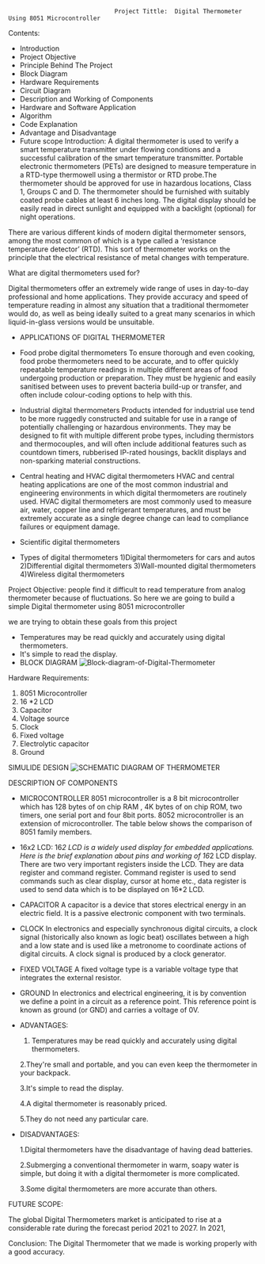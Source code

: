                                  Project Tittle:  Digital Thermometer Using 8051 Microcontroller
Contents: 

*  Introduction
*  Project Objective
*  Principle Behind The Project
*  Block Diagram
*  Hardware Requirements
*  Circuit Diagram
*  Description and Working of Components
*  Hardware and Software Application
*  Algorithm
*  Code Explanation
*  Advantage and Disadvantage
*  Future scope
Introduction: 
A digital thermometer is used to verify a smart temperature transmitter under flowing conditions and a successful calibration of the smart temperature transmitter. Portable electronic thermometers (PETs) are designed to measure temperature in a RTD-type thermowell using a thermistor or RTD probe.The thermometer should be approved for use in hazardous locations, Class 1, Groups C and D. The thermometer should be furnished with suitably coated probe cables at least 6 inches long. The digital display should be easily read in direct sunlight and equipped with a backlight (optional) for night operations. 

There are various different kinds of modern digital thermometer sensors, among the most common of which is a type called a ‘resistance temperature detector’ (RTD). This sort of thermometer works on the principle that the electrical resistance of metal changes with temperature.

What are digital thermometers used for?

Digital thermometers offer an extremely wide range of uses in day-to-day professional and home applications. They provide accuracy and speed of temperature reading in almost any situation that a traditional thermometer would do, as well as being ideally suited to a great many scenarios in which liquid-in-glass versions would be unsuitable.

* APPLICATIONS OF DIGITAL THERMOMETER
* Food probe digital thermometers
To ensure thorough and even cooking, food probe thermometers need to be accurate, and to offer quickly repeatable temperature readings in multiple different areas of food undergoing production or preparation. They must be hygienic and easily sanitised between uses to prevent bacteria build-up or transfer, and often include colour-coding options to help with this.

* Industrial digital thermometers
Products intended for industrial use tend to be more ruggedly constructed and suitable for use in a range of potentially challenging or hazardous environments. They may be designed to fit with multiple different probe types, including thermistors and thermocouples, and will often include additional features such as countdown timers, rubberised IP-rated housings, backlit displays and non-sparking material constructions.

* Central heating and HVAC digital thermometers
HVAC and central heating applications are one of the most common industrial and engineering environments in which digital thermometers are routinely used. HVAC digital thermometers are most commonly used to measure air, water, copper line and refrigerant temperatures, and must be extremely accurate as a single degree change can lead to compliance failures or equipment damage.
* Scientific digital thermometers

* Types of digital thermometers
1)Digital thermometers for cars and autos
2)Differential digital thermometers
3)Wall-mounted digital thermometers
4)Wireless digital thermometers

Project Objective: 
people find it difficult to read temperature from analog thermometer because of fluctuations. So here we are going to build a simple Digital thermometer using 8051 microcontroller 

we are trying to obtain these goals from this project
* Temperatures may be read quickly and accurately using digital thermometers.
* It's simple to read the display.
* BLOCK DIAGRAM
![Block-diagram-of-Digital-Thermometer](https://user-images.githubusercontent.com/94949861/164987128-8aaf270d-ab2f-4de1-bb7a-8134326e7ee0.png)

Hardware Requirements: 
1. 8051 Microcontroller
2. 16 *2 LCD
3. Capacitor
4. Voltage source
5. Clock
6. Fixed voltage
7. Electrolytic capacitor
8. Ground

SIMULIDE DESIGN
![SCHEMATIC DIAGRAM OF THERMOMETER](https://user-images.githubusercontent.com/94949861/164987270-832f70e4-d1f3-4257-af96-c5cfca1777da.jpg)


DESCRIPTION OF COMPONENTS

* MICROCONTROLLER
8051 microcontroller is a 8 bit microcontroller which has 128 bytes of on chip RAM , 4K bytes of on chip ROM, two timers, one serial port and four 8bit ports. 8052 microcontroller is an extension of microcontroller. The table below shows the comparison of 8051 family members.

* 16x2 LCD:
16*2 LCD is a widely used display for embedded applications. Here is the brief explanation about pins and working of 16*2 LCD display. There are two very important registers inside the LCD. They are data register and command register. Command register is used to send commands such as clear display, cursor at home etc., data register is used to send data which is to be displayed on 16*2 LCD. 
 * CAPACITOR
 A capacitor is a device that stores electrical energy in an electric field. It is a passive electronic component with two terminals.

* CLOCK
 In electronics and especially synchronous digital circuits, a clock signal (historically also known as logic beat) oscillates between a high and a low state and is used like a metronome to coordinate actions of digital circuits. A clock signal is produced by a clock generator.

* FIXED VOLTAGE
 A fixed voltage type is a variable voltage type that integrates the external resistor.

* GROUND
In electronics and electrical engineering, it is by convention we define a point in a circuit as a reference point. This reference point is known as ground (or GND) and carries a voltage of 0V.

* ADVANTAGES:

  1. Temperatures may be read quickly and accurately using digital thermometers.
 
  2.They're small and portable, and you can even keep the thermometer in your backpack.

  3.It's simple to read the display.

  4.A digital thermometer is reasonably priced.

  5.They do not need any particular care.


* DISADVANTAGES: 

  1.Digital thermometers have the disadvantage of having dead batteries.

  2.Submerging a conventional thermometer in warm, soapy water is simple, but doing it with a digital thermometer is more complicated.

  3.Some digital thermometers are more accurate than others.

FUTURE SCOPE:

The global Digital Thermometers market is anticipated to rise at a considerable rate during the forecast period 2021 to 2027. In 2021,

Conclusion: The Digital Thermometer that we made is working properly with a good accuracy.

